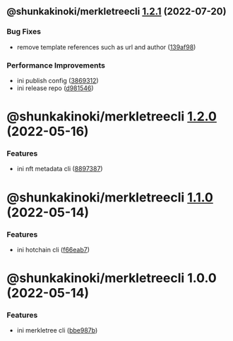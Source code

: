 ## @shunkakinoki/merkletreecli [1.2.1](https://github.com/shunkakinoki/contracts/compare/@shunkakinoki/merkletreecli@1.2.0...@shunkakinoki/merkletreecli@1.2.1) (2022-07-20)

### Bug Fixes

- remove template references such as url and author ([139af98](https://github.com/shunkakinoki/contracts/commit/139af98ef46346d25875224520c58502befa44c1))

### Performance Improvements

- ini publish config ([3869312](https://github.com/shunkakinoki/contracts/commit/3869312ec4a979930e54bacb6ebae3d2078818cd))
- ini release repo ([d981546](https://github.com/shunkakinoki/contracts/commit/d981546cf1a440703acee787be764d3afaf053bc))

# @shunkakinoki/merkletreecli [1.2.0](https://github.com/shunkakinoki/contracts/compare/@shunkakinoki/merkletreecli@1.1.0...@shunkakinoki/merkletreecli@1.2.0) (2022-05-16)

### Features

- ini nft metadata cli ([8897387](https://github.com/shunkakinoki/contracts/commit/8897387c6d1fd6357797b0c04f18379f150d7e25))

# @shunkakinoki/merkletreecli [1.1.0](https://github.com/shunkakinoki/contracts/compare/@shunkakinoki/merkletreecli@1.0.0...@shunkakinoki/merkletreecli@1.1.0) (2022-05-14)

### Features

- ini hotchain cli ([f66eab7](https://github.com/shunkakinoki/contracts/commit/f66eab762a6e15f05dc4662804f026efd2f17985))

# @shunkakinoki/merkletreecli 1.0.0 (2022-05-14)

### Features

- ini merkletree cli ([bbe987b](https://github.com/shunkakinoki/contracts/commit/bbe987bab9e7fa6a0e42fa1aba6ab40eaf08f903))
